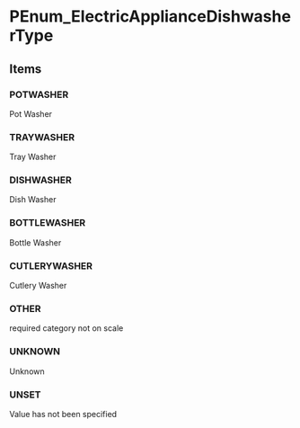 # PEnum_ElectricApplianceDishwasherType
<!-- end of short definition -->

## Items

### POTWASHER
Pot Washer

### TRAYWASHER
Tray Washer

### DISHWASHER
Dish Washer

### BOTTLEWASHER
Bottle Washer

### CUTLERYWASHER
Cutlery Washer

### OTHER
required category not on scale

### UNKNOWN
Unknown

### UNSET
Value has not been specified
